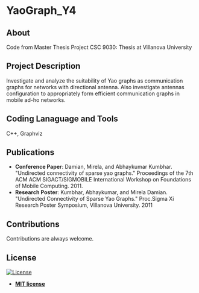 # YaoGraph_Y4
## About
Code from Master Thesis Project CSC 9030: Thesis at Villanova University 

## Project Description
Investigate and analyze the suitability of Yao graphs as communication graphs for networks with directional antenna. Also investigate antennas configuration to appropriately form efficient communication graphs in mobile ad-ho networks.

## Coding Lanaguage and Tools
C++, Graphviz

## Publications
* **Conference Paper**: Damian, Mirela, and Abhaykumar Kumbhar. "Undirected connectivity of sparse yao graphs." Proceedings of the 7th ACM ACM SIGACT/SIGMOBILE International Workshop on Foundations of Mobile Computing. 2011. 
* **Research Poster**: Kumbhar, Abhaykumar, and Mirela Damian. "Undirected Connectivity of Sparse Yao Graphs."  Proc.Sigma Xi Research Poster Symposium, Villanova University. 2011

## Contributions 
Contributions are always welcome. 

## License

[![License](http://img.shields.io/:license-mit-blue.svg?style=flat-square)](http://badges.mit-license.org)

- **[MIT license](http://opensource.org/licenses/mit-license.php)**

